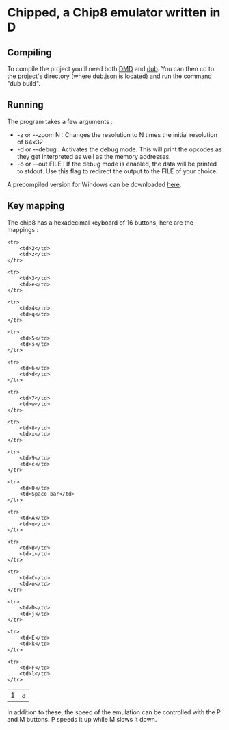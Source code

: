 Chipped, a Chip8 emulator written in D
======================================

Compiling
---------

To compile the project you'll need both [DMD](http://dlang.org/download.html) and [dub](http://code.dlang.org/download). You can then cd to the project's directory (where dub.json is located) and run the command "dub build".

Running
-------

The program takes a few arguments :

* -z or --zoom N : Changes the resolution to N times the initial resolution of 64x32
* -d or --debug : Activates the debug mode. This will print the opcodes as they get interpreted as well as the memory addresses.
* -o or --out FILE : If the debug mode is enabled, the data will be printed to stdout. Use this flag to redirect the output to the FILE of your choice.

A precompiled version for Windows can be downloaded [here](https://drive.google.com/file/d/0B0q6zR75es1eMWhhM2tvblF3UEE/edit?usp=sharing).

Key mapping
-----------

The chip8 has a hexadecimal keyboard of 16 buttons, here are the mappings :


<table>
	<tr>
		<td>1</td>
		<td>a</td>
	</tr>

	<tr>
		<td>2</td>
		<td>z</td>
	</tr>

	<tr>
		<td>3</td>
		<td>e</td>
	</tr>

	<tr>
		<td>4</td>
		<td>q</td>
	</tr>

	<tr>
		<td>5</td>
		<td>s</td>
	</tr>

	<tr>
		<td>6</td>
		<td>d</td>
	</tr>

	<tr>
		<td>7</td>
		<td>w</td>
	</tr>

	<tr>
		<td>8</td>
		<td>x</td>
	</tr>

	<tr>
		<td>9</td>
		<td>c</td>
	</tr>

	<tr>
		<td>0</td>
		<td>Space bar</td>
	</tr>

	<tr>
		<td>A</td>
		<td>u</td>
	</tr>

	<tr>
		<td>B</td>
		<td>i</td>
	</tr>

	<tr>
		<td>C</td>
		<td>o</td>
	</tr>

	<tr>
		<td>D</td>
		<td>j</td>
	</tr>

	<tr>
		<td>E</td>
		<td>k</td>
	</tr>

	<tr>
		<td>F</td>
		<td>l</td>
	</tr>
</table>


In addition to these, the speed of the emulation can be controlled with the P and M buttons. P speeds it up while M slows it down.
